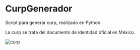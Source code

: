 # CurpGenerador
Script para generar curp, realizado en Python.

La curp se trata del documento de identidad oficial en México.

![curp](https://user-images.githubusercontent.com/58730782/161543837-bbaa3f62-1022-4fcf-b759-c55daababdae.PNG)
